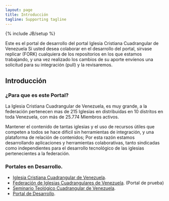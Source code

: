 ```yaml
---
layout: page
title: Introducción
tagline: Supporting tagline
---
```

{% include JB/setup %}

Este es el portal de desarrollo del portal Iglesia Cristiana Cuadrangular de Venezuela
Si usted desea colaborar en el desarrollo del portal, sírvase replicar (FORK) cualquiera de los repositorios en los que estamos trabajando, y una vez realizado los cambios de su aporte envíenos una solicitud para su integración (pull) y la revisaremos.

## Introducción

### ¿Para que es este Portal?

La Iglesia Cristiana Cuadrangular de Venezuela, es muy grande, a la federación pertenecen mas de 215 Iglesias en distribuidas en 10 distritos en toda Venezuela, con más de 25.774 Miembros activos.

Mantener el contenido de tantas iglesias y el uso de recursos útiles que competen a todos se hace difícil sin herramientas de integración, y una plataforma de relación de contenidos; Por esta razón estamos desarrollando aplicaciones y herramientas colaborativas, tanto sindicadas como independientes para el desarrollo tecnológico de las iglesias pertenecientes a la federación.

### Portales en Desarrollo.

* [Iglesia Cristiana Cuadrangular de Venezuela](https://iglesiacuadrangular.com.ve).
* [Federación de Iglesias Cuadrangulares de Venezuela](https://federacion.iglesiacuadrangular.com.ve). (Portal de prueba)
* [Seminario Teológico Cuadrangular de Venezuela](https://setecu.iglesiacuadrangular.com.ve).
* [Portal de Desarrollo](https://dev.iglesiacuadrangular.com.ve).
